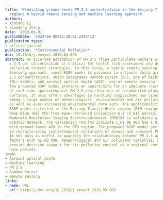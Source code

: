 ```yaml
---
title: 'Predicting ground-level PM 2.5 concentrations in the Beijing-Tianjin-Hebei
  region: A hybrid remote sensing and machine learning approach'
authors:
- Xintong Li
- Xiaodong Zhang
date: '2019-01-01'
publishDate: '2024-06-05T21:10:21.243641Z'
publication_types:
- article-journal
publication: '*Environmental Pollution*'
doi: 10.1016/j.envpol.2019.03.068
abstract: An accurate estimation of PM 2.5 (fine particulate matters with diameters
  ≤ 2.5 μm) concentration is critical for health risk assessment and generating air
  pollution control strategies. In this study, a hybrid remote sensing and machine
  learning approach, named RSRF model is proposed to estimate daily ground-level PM
  2.5 concentrations, which integrates Random Forest (RF), one of machine learning
  (ML) models, and aerosol optical depth (AOD), one of remote sensing (RS) products.
  The proposed RSRF model provides an opportunity for an adequate characterization
  of real-time spatiotemporal PM 2.5 distributions at uninhabited places and complex
  surfaces. It also offers advantages in handling complicated non-linear relationships
  among a large number of meteorological, environmental and air pollutant factors,
  as well as ever-increasing environmental data sets. The applicability of the proposed
  RSRF model is tested in the Beijing-Tianjin-Hebei region (BTH region) during 2015–2017.
  Deep Blue (DB) AOD from Aqua-retrieved Collection 6.1 (C_61) aerosol products of
  Moderate Resolution Imaging Spectroradiometer (MODIS) is validated with Aerosol
  Robotic Network. The validation results indicate C_61 DB AOD has a high correlation
  with ground based AOD in the BTH region. The proposed RSRF model performed well
  in characterizing spatiotemporal variations of annual and seasonal PM 2.5 concentrations.
  It not only is useful to quantify the relationships between PM 2.5 and relevant
  factors such as DB AOD, meteorological and air pollutant variables, but also can
  provide decision support for air pollution control at a regional environment during
  haze periods.
tags:
- Aerosol optical depth
- Machine learning
- PM 2.5
- Random forest
- Remote sensing
links:
- name: URL
  url: https://doi.org/10.1016/j.envpol.2019.03.068
---
```

